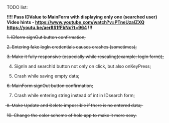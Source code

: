 TODO list:

**!!!! Pass IDValue to MainForm with displaying only one (searched user)
  Video hints - https://www.youtube.com/watch?v=PTneUzaIZXQ
                https://youtu.be/aer8S1fFbNc?t=964 !!!**

~~1. IDform signOut button confirmation;~~

~~2. Entering fake logIn credentials causes crashes (sometimes);~~

~~3. Make it fully responsive (especially while rescaling(example: logIn form));~~

4. SignIn and searchId button not only on click, but also onKeyPress;

5. Crash while saving empty data;

~~6. MainForm signOut button confirmation;~~

7. Crash while entering string instead of int in IDsearch form;

 ̶8̶.̶ ̶M̶a̶k̶e̶ ̶U̶p̶d̶a̶t̶e̶ ̶a̶n̶d̶ ̶D̶e̶l̶e̶t̶e̶ ̶i̶m̶p̶o̶s̶s̶i̶b̶l̶e̶ ̶i̶f̶ ̶t̶h̶e̶r̶e̶ ̶i̶s̶ ̶n̶o̶ ̶e̶n̶t̶e̶r̶e̶d̶ ̶d̶a̶t̶a̶;̶

~~10. Change the color scheme of hole app to make it more sexy.~~

